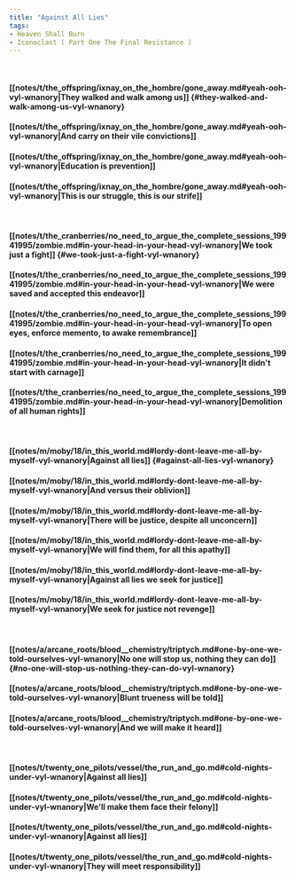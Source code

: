 ```yaml
---
title: "Against All Lies"
tags:
- Heaven Shall Burn
- Iconoclast ( Part One The Final Resistance )
---
```

&nbsp;
#### [[notes/t/the_offspring/ixnay_on_the_hombre/gone_away.md#yeah-ooh-vyl-wnanory|They walked and walk among us]] {#they-walked-and-walk-among-us-vyl-wnanory}
#### [[notes/t/the_offspring/ixnay_on_the_hombre/gone_away.md#yeah-ooh-vyl-wnanory|And carry on their vile convictions]]
#### [[notes/t/the_offspring/ixnay_on_the_hombre/gone_away.md#yeah-ooh-vyl-wnanory|Education is prevention]]
#### [[notes/t/the_offspring/ixnay_on_the_hombre/gone_away.md#yeah-ooh-vyl-wnanory|This is our struggle, this is our strife]]
&nbsp;
#### [[notes/t/the_cranberries/no_need_to_argue_the_complete_sessions_19941995/zombie.md#in-your-head-in-your-head-vyl-wnanory|We took just a fight]] {#we-took-just-a-fight-vyl-wnanory}
#### [[notes/t/the_cranberries/no_need_to_argue_the_complete_sessions_19941995/zombie.md#in-your-head-in-your-head-vyl-wnanory|We were saved and accepted this endeavor]]
#### [[notes/t/the_cranberries/no_need_to_argue_the_complete_sessions_19941995/zombie.md#in-your-head-in-your-head-vyl-wnanory|To open eyes, enforce memento, to awake remembrance]]
#### [[notes/t/the_cranberries/no_need_to_argue_the_complete_sessions_19941995/zombie.md#in-your-head-in-your-head-vyl-wnanory|It didn't start with carnage]]
#### [[notes/t/the_cranberries/no_need_to_argue_the_complete_sessions_19941995/zombie.md#in-your-head-in-your-head-vyl-wnanory|Demolition of all human rights]]
&nbsp;
#### [[notes/m/moby/18/in_this_world.md#lordy-dont-leave-me-all-by-myself-vyl-wnanory|Against all lies]] {#against-all-lies-vyl-wnanory}
#### [[notes/m/moby/18/in_this_world.md#lordy-dont-leave-me-all-by-myself-vyl-wnanory|And versus their oblivion]]
#### [[notes/m/moby/18/in_this_world.md#lordy-dont-leave-me-all-by-myself-vyl-wnanory|There will be justice, despite all unconcern]]
#### [[notes/m/moby/18/in_this_world.md#lordy-dont-leave-me-all-by-myself-vyl-wnanory|We will find them, for all this apathy]]
#### [[notes/m/moby/18/in_this_world.md#lordy-dont-leave-me-all-by-myself-vyl-wnanory|Against all lies we seek for justice]]
#### [[notes/m/moby/18/in_this_world.md#lordy-dont-leave-me-all-by-myself-vyl-wnanory|We seek for justice not revenge]]
&nbsp;
#### [[notes/a/arcane_roots/blood__chemistry/triptych.md#one-by-one-we-told-ourselves-vyl-wnanory|No one will stop us, nothing they can do]] {#no-one-will-stop-us-nothing-they-can-do-vyl-wnanory}
#### [[notes/a/arcane_roots/blood__chemistry/triptych.md#one-by-one-we-told-ourselves-vyl-wnanory|Blunt trueness will be told]]
#### [[notes/a/arcane_roots/blood__chemistry/triptych.md#one-by-one-we-told-ourselves-vyl-wnanory|And we will make it heard]]
&nbsp;
#### [[notes/t/twenty_one_pilots/vessel/the_run_and_go.md#cold-nights-under-vyl-wnanory|Against all lies]]
#### [[notes/t/twenty_one_pilots/vessel/the_run_and_go.md#cold-nights-under-vyl-wnanory|We'll make them face their felony]]
#### [[notes/t/twenty_one_pilots/vessel/the_run_and_go.md#cold-nights-under-vyl-wnanory|Against all lies]]
#### [[notes/t/twenty_one_pilots/vessel/the_run_and_go.md#cold-nights-under-vyl-wnanory|They will meet responsibility]]
